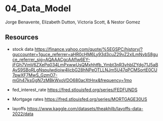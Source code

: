 # 04_Data_Model
Jorge Benavente, 
Elizabeth Dutton,
Victoria Scott,
& Nestor Gomez


## Resources
- stock data  https://finance.yahoo.com/quote/%5EGSPC/history/?guccounter=1guce_referrer=aHR0cHM6Ly93d3cuZ29vZ2xlLmNvbS8guce_referrer_sig=AQAAACgcAAflw6EY-jFGh7VmV6ZXePq034LmPxwwUsQMxhhtfb_Ymbt3nR3yhbIZYdg71J5aBAvS9SBoRLgNspulwdioiw4licbG28hNPeOTLLNJm5U47qPCMSortE0CU7pwXF7MwS_GzmO7-mGh47ksGgN7zMBkWxoVDO680acXtHnx&frequency=1mo


- fed_interest_rate  https://fred.stlouisfed.org/series/FEDFUNDS

- Mortgage rates  https://fred.stlouisfed.org/series/MORTGAGE30US

- layoffs  https://www.kaggle.com/datasets/theakhilb/layoffs-data-2022/data
